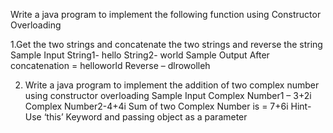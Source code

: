 Write a java program to implement the following function using Constructor Overloading

1.Get the two strings and concatenate the two strings and reverse the string
Sample Input
String1- hello
String2- world
Sample Output
After concatenation = helloworld
Reverse – dlrowolleh

2. Write a java program to implement the addition of two complex number using constructor
overloading
Sample Input
Complex Number1 – 3+2i
Complex Number2-4+4i
Sum of two Complex Number is = 7+6i
Hint- Use ‘this’ Keyword and passing object as a parameter
